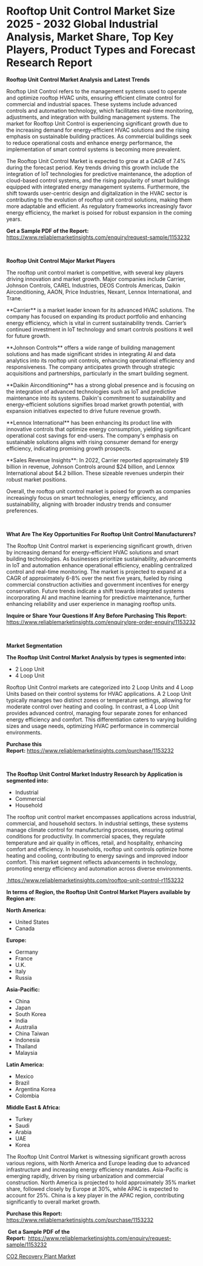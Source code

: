 <p><h1>Rooftop Unit Control Market Size 2025 - 2032 Global Industrial Analysis, Market Share, Top Key Players, Product Types and Forecast Research Report</h1></p><p><strong>Rooftop Unit Control Market Analysis and Latest Trends</strong></p>
<p><p>Rooftop Unit Control refers to the management systems used to operate and optimize rooftop HVAC units, ensuring efficient climate control for commercial and industrial spaces. These systems include advanced controls and automation technology, which facilitates real-time monitoring, adjustments, and integration with building management systems. The market for Rooftop Unit Control is experiencing significant growth due to the increasing demand for energy-efficient HVAC solutions and the rising emphasis on sustainable building practices. As commercial buildings seek to reduce operational costs and enhance energy performance, the implementation of smart control systems is becoming more prevalent.</p><p>The Rooftop Unit Control Market is expected to grow at a CAGR of 7.4% during the forecast period. Key trends driving this growth include the integration of IoT technologies for predictive maintenance, the adoption of cloud-based control systems, and the rising popularity of smart buildings equipped with integrated energy management systems. Furthermore, the shift towards user-centric design and digitalization in the HVAC sector is contributing to the evolution of rooftop unit control solutions, making them more adaptable and efficient. As regulatory frameworks increasingly favor energy efficiency, the market is poised for robust expansion in the coming years.</p></p>
<p><strong>Get a Sample PDF of the Report:&nbsp;</strong> <a href="https://www.reliablemarketinsights.com/enquiry/request-sample/1153232?utm_campaign=3193&utm_medium=2&utm_source=Github&utm_content=ia&utm_term=10042025&utm_id=rooftop-unit-control">https://www.reliablemarketinsights.com/enquiry/request-sample/1153232</a></p>
<p>&nbsp;</p>
<p><strong>Rooftop Unit Control Major Market Players</strong></p>
<p><p>The rooftop unit control market is competitive, with several key players driving innovation and market growth. Major companies include Carrier, Johnson Controls, CAREL Industries, DEOS Controls Americas, Daikin Airconditioning, AAON, Price Industries, Nexant, Lennox International, and Trane.</p><p>**Carrier** is a market leader known for its advanced HVAC solutions. The company has focused on expanding its product portfolio and enhancing energy efficiency, which is vital in current sustainability trends. Carrier’s continued investment in IoT technology and smart controls positions it well for future growth.</p><p>**Johnson Controls** offers a wide range of building management solutions and has made significant strides in integrating AI and data analytics into its rooftop unit controls, enhancing operational efficiency and responsiveness. The company anticipates growth through strategic acquisitions and partnerships, particularly in the smart building segment.</p><p>**Daikin Airconditioning** has a strong global presence and is focusing on the integration of advanced technologies such as IoT and predictive maintenance into its systems. Daikin's commitment to sustainability and energy-efficient solutions signifies broad market growth potential, with expansion initiatives expected to drive future revenue growth.</p><p>**Lennox International** has been enhancing its product line with innovative controls that optimize energy consumption, yielding significant operational cost savings for end-users. The company's emphasis on sustainable solutions aligns with rising consumer demand for energy efficiency, indicating promising growth prospects.</p><p>**Sales Revenue Insights**: In 2022, Carrier reported approximately $19 billion in revenue, Johnson Controls around $24 billion, and Lennox International about $4.2 billion. These sizeable revenues underpin their robust market positions.</p><p>Overall, the rooftop unit control market is poised for growth as companies increasingly focus on smart technologies, energy efficiency, and sustainability, aligning with broader industry trends and consumer preferences.</p></p>
<p>&nbsp;</p>
<p><strong>What Are The Key Opportunities For Rooftop Unit Control Manufacturers?</strong></p>
<p><p>The Rooftop Unit Control market is experiencing significant growth, driven by increasing demand for energy-efficient HVAC solutions and smart building technologies. As businesses prioritize sustainability, advancements in IoT and automation enhance operational efficiency, enabling centralized control and real-time monitoring. The market is projected to expand at a CAGR of approximately 6-8% over the next five years, fueled by rising commercial construction activities and government incentives for energy conservation. Future trends indicate a shift towards integrated systems incorporating AI and machine learning for predictive maintenance, further enhancing reliability and user experience in managing rooftop units.</p></p>
<p><strong>Inquire or Share Your Questions If Any Before Purchasing This Report:</strong> <a href="https://www.reliablemarketinsights.com/enquiry/pre-order-enquiry/1153232?utm_campaign=3193&utm_medium=2&utm_source=Github&utm_content=ia&utm_term=10042025&utm_id=rooftop-unit-control">https://www.reliablemarketinsights.com/enquiry/pre-order-enquiry/1153232</a></p>
<p>&nbsp;</p>
<p><strong>Market Segmentation</strong></p>
<p><strong>The Rooftop Unit Control Market Analysis by types is segmented into:</strong></p>
<p><ul><li>2 Loop Unit</li><li>4 Loop Unit</li></ul></p>
<p><p>Rooftop Unit Control markets are categorized into 2 Loop Units and 4 Loop Units based on their control systems for HVAC applications. A 2 Loop Unit typically manages two distinct zones or temperature settings, allowing for moderate control over heating and cooling. In contrast, a 4 Loop Unit provides advanced control, managing four separate zones for enhanced energy efficiency and comfort. This differentiation caters to varying building sizes and usage needs, optimizing HVAC performance in commercial environments.</p></p>
<p><strong>Purchase this Report:&nbsp;</strong><a href="https://www.reliablemarketinsights.com/purchase/1153232?utm_campaign=3193&utm_medium=2&utm_source=Github&utm_content=ia&utm_term=10042025&utm_id=rooftop-unit-control">https://www.reliablemarketinsights.com/purchase/1153232</a></p>
<p>&nbsp;</p>
<p><strong>The Rooftop Unit Control Market Industry Research by Application is segmented into:</strong></p>
<p><ul><li>Industrial</li><li>Commercial</li><li>Household</li></ul></p>
<p><p>The rooftop unit control market encompasses applications across industrial, commercial, and household sectors. In industrial settings, these systems manage climate control for manufacturing processes, ensuring optimal conditions for productivity. In commercial spaces, they regulate temperature and air quality in offices, retail, and hospitality, enhancing comfort and efficiency. In households, rooftop unit controls optimize home heating and cooling, contributing to energy savings and improved indoor comfort. This market segment reflects advancements in technology, promoting energy efficiency and automation across diverse environments.</p></p>
<p><a href="https://www.reliablemarketinsights.com/rooftop-unit-control-r1153232?utm_campaign=3193&utm_medium=2&utm_source=Github&utm_content=ia&utm_term=10042025&utm_id=rooftop-unit-control">&nbsp;https://www.reliablemarketinsights.com/rooftop-unit-control-r1153232</a></p>
<p><strong>In terms of Region, the Rooftop Unit Control Market Players available by Region are:</strong></p>
<p>
    <p> <strong> North America: </strong>
        <ul>
            <li>United States</li>
            <li>Canada</li>
        </ul>
        </p> 
    <p> <strong> Europe: </strong>
        <ul>
            <li>Germany</li>
            <li>France</li>
            <li>U.K.</li>
            <li>Italy</li>
            <li>Russia</li>
        </ul>
        </p> 
    <p> <strong> Asia-Pacific: </strong>
        <ul>
            <li>China</li>
            <li>Japan</li>
            <li>South Korea</li>
            <li>India</li>
            <li>Australia</li>
            <li>China Taiwan</li>
            <li>Indonesia</li>
            <li>Thailand</li>
            <li>Malaysia</li>
        </ul>
        </p> 
    <p> <strong> Latin America: </strong>
        <ul>
            <li>Mexico</li>
            <li>Brazil</li>
            <li>Argentina Korea</li>
            <li>Colombia</li>
        </ul>
        </p> 
    <p> <strong> Middle East & Africa: </strong>
        <ul>
            <li>Turkey</li>
            <li>Saudi</li>
            <li>Arabia</li>
            <li>UAE</li>
            <li>Korea</li>
        </ul>
    </p>
    </p>
<p><p>The Rooftop Unit Control Market is witnessing significant growth across various regions, with North America and Europe leading due to advanced infrastructure and increasing energy efficiency mandates. Asia-Pacific is emerging rapidly, driven by rising urbanization and commercial construction. North America is projected to hold approximately 35% market share, followed closely by Europe at 30%, while APAC is expected to account for 25%. China is a key player in the APAC region, contributing significantly to overall market growth.</p></p>
<p><strong>Purchase this Report: </strong><a href="https://www.reliablemarketinsights.com/purchase/1153232?utm_campaign=3193&utm_medium=2&utm_source=Github&utm_content=ia&utm_term=10042025&utm_id=rooftop-unit-control">https://www.reliablemarketinsights.com/purchase/1153232</a></p>
<p>&nbsp;<strong>Get a Sample PDF of the Report:&nbsp;&nbsp;</strong><a href="https://www.reliablemarketinsights.com/enquiry/request-sample/1153232?utm_campaign=3193&utm_medium=2&utm_source=Github&utm_content=ia&utm_term=10042025&utm_id=rooftop-unit-control">https://www.reliablemarketinsights.com/enquiry/request-sample/1153232</a></p>
<p><strong></strong></p>
<p><p><a href="https://github.com/yardemuongz5/Market-Research-Report-List-1/blob/main/co2-recovery-plant-market.md?utm_campaign=3193&utm_medium=2&utm_source=Github&utm_content=ia&utm_term=10042025&utm_id=rooftop-unit-control">CO2 Recovery Plant Market</a></p></p>